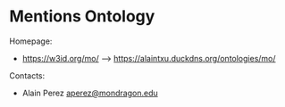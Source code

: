 Mentions Ontology
===

Homepage:
* https://w3id.org/mo/ --> https://alaintxu.duckdns.org/ontologies/mo/

Contacts: 
* Alain Perez <aperez@mondragon.edu>
